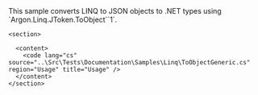 <?xml version="1.0" encoding="utf-8"?>
<topic id="ToObjectGeneric" revisionNumber="1">
  <developerConceptualDocument xmlns="http://ddue.schemas.microsoft.com/authoring/2003/5" xmlns:xlink="http://www.w3.org/1999/xlink">This sample converts LINQ to JSON objects to .NET types using
      `Argon.Linq.JToken.ToObject``1`.

    <section>

      <content>
        <code lang="cs" source="..\Src\Tests\Documentation\Samples\Linq\ToObjectGeneric.cs" region="Usage" title="Usage" />
      </content>
    </section>